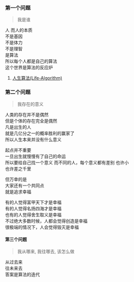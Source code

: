 ### 第一个问题
> 我是谁

人
而人的本质  
不是基因  
不是体力  
不是理智  
是算法  
所以每个人都是自己的算法  
这个世界是算法的反应炉  

1. [人生算法(Life-Algorithm)](https://github.com/xieqiupeng/Life-Algorithm)

### 第二个问题
> 我存在的意义

人类的存在并不是偶然  
但是个体的存在完全是偶然  
凡是出生的人  
就是几亿分之一的概率胜利的赢家了  
所以人生本来并没有什么意义  

起点并不重要  
一旦出生就慢慢有了自己的命运  
所以要给自己找一个意义
而不同的人，每个意义都有差别
也许小  
也许差之千里  

但万幸的是  
大家还有一个共同点  
就是追求幸福  

有的人觉得富甲天下才是幸福  
有的人觉得名扬四海才是幸福  
也有的人觉得舍生取义是幸福  
不过绝大多数时候，人都会觉得创造是幸福  
很极端的情况下，人会觉得毁灭是幸福  

#### 第三个问题
> 我从哪来, 我往哪去, 该怎么做  

从过去来  
往未来去  
答案是算法的迭代  
